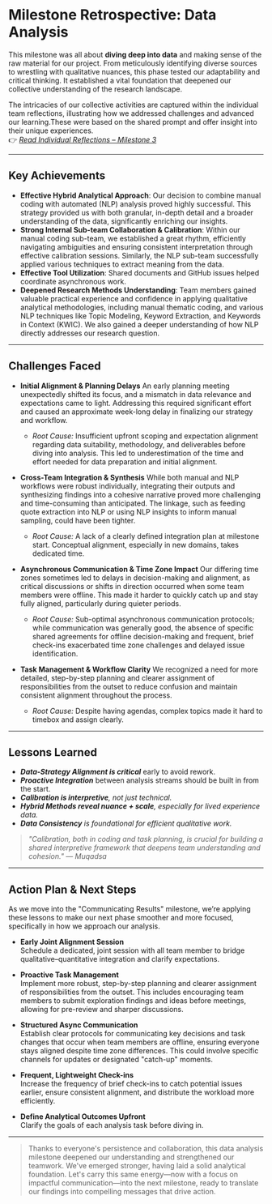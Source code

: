 # Milestone Retrospective: Data Analysis

This milestone was all about **diving deep into data** and making sense of the
raw material for our project. From meticulously identifying diverse sources to
wrestling with qualitative nuances, this phase tested our adaptability and
critical thinking. It established a vital foundation that deepened our
collective understanding of the research landscape.

The intricacies of our collective activities are captured within the individual
team reflections, illustrating how we addressed challenges and advanced our
learning.These were based on the shared prompt and offer insight into their unique
experiences.  
👉 _[Read Individual Reflections – Milestone 3](./3_data_analysis_individual_reflections.md)_

---

## Key Achievements

- **Effective Hybrid Analytical Approach**: Our decision to combine manual
  coding with automated (NLP) analysis proved highly successful. This strategy
  provided us with both granular, in-depth detail and a broader understanding of
  the data, significantly enriching our insights.
- **Strong Internal Sub-team Collaboration & Calibration**: Within our manual
  coding sub-team, we established a great rhythm, efficiently navigating
  ambiguities and ensuring consistent interpretation through effective
  calibration sessions. Similarly, the NLP sub-team successfully applied
  various techniques to extract meaning from the data.
- **Effective Tool Utilization**: Shared documents and GitHub issues helped
  coordinate asynchronous work.
- **Deepened Research Methods Understanding**: Team members gained valuable
  practical experience and confidence in applying qualitative analytical
  methodologies, including manual thematic coding, and various NLP techniques
  like Topic Modeling, Keyword Extraction, and Keywords in Context (KWIC). We
  also gained a deeper understanding of how NLP directly addresses our research question.

---

## Challenges Faced

- **Initial Alignment & Planning Delays** An early planning meeting
  unexpectedly shifted its focus, and a mismatch in
  data relevance and expectations came to light. Addressing this required
  significant effort and caused an approximate week-long delay in finalizing
  our strategy and workflow.
  - _Root Cause:_ Insufficient upfront scoping and expectation alignment
  regarding data suitability, methodology, and deliverables before diving into
  analysis. This led to underestimation of the time and effort needed for data
  preparation and initial alignment.

- **Cross-Team Integration & Synthesis**  While both manual and NLP workflows
  were robust individually, integrating their outputs and synthesizing findings
  into a cohesive narrative proved more challenging and time-consuming than
  anticipated. The linkage, such as feeding quote extraction into NLP or using
  NLP insights to inform manual sampling, could have been tighter.
  - _Root Cause:_  A lack of a clearly defined integration plan at milestone
  start. Conceptual alignment, especially in new domains, takes dedicated time.

- **Asynchronous Communication & Time Zone Impact**
  Our differing time zones sometimes led to delays in decision-making and
  alignment, as critical discussions or shifts in direction occurred when some
  team members were offline. This made it harder to quickly catch up and stay
  fully aligned, particularly during quieter periods.
  - _Root Cause:_ Sub-optimal asynchronous communication protocols; while
  communication was generally good, the absence of specific shared agreements
  for offline decision-making and frequent, brief check-ins exacerbated time
  zone challenges and delayed issue identification.

- **Task Management & Workflow Clarity**
  We recognized a need for more detailed, step-by-step planning and clearer
  assignment of responsibilities from the outset to reduce confusion and
  maintain consistent alignment throughout the process.
  - _Root Cause:_ Despite having agendas, complex topics made it hard to
  timebox and assign clearly.

---

## Lessons Learned

- _**Data-Strategy Alignment is critical**_ early to avoid rework.
- _**Proactive Integration**_ between analysis streams should be built in from
  the start.
- _**Calibration is interpretive**, not just technical._
- _**Hybrid Methods reveal nuance + scale**, especially for lived experience data._
- _**Data Consistency** is foundational for efficient qualitative work._

> _"Calibration, both in coding and task planning, is crucial for building a
> shared interpretive framework that deepens team understanding and cohesion."
> — Muqadsa_

---

## Action Plan & Next Steps

As we move into the "Communicating Results" milestone, we’re applying these
lessons to
make our next phase smoother and more focused, specifically in how we approach
our analysis.

- **Early Joint Alignment Session**  
  Schedule a dedicated, joint session with all team member to bridge
  qualitative–quantitative integration and clarify expectations.

- **Proactive Task Management**  
  Implement more robust, step-by-step planning and clearer assignment of
  responsibilities from the outset. This includes encouraging team members to
  submit exploration findings and ideas before meetings, allowing for
  pre-review and sharper discussions.

- **Structured Async Communication**  
  Establish clear protocols for communicating key decisions and task changes
  that occur when team members are offline, ensuring everyone stays aligned
  despite time zone differences. This could involve specific channels for
  updates or designated "catch-up" moments.

- **Frequent, Lightweight Check-ins**  
  Increase the frequency of brief check-ins to catch potential issues earlier,
  ensure consistent alignment, and distribute the workload more efficiently.

- **Define Analytical Outcomes Upfront**  
  Clarify the goals of each analysis task before diving in.

---

> Thanks to everyone's persistence and collaboration, this data analysis
> milestone deepened our understanding and strengthened our teamwork.
> We've emerged stronger, having laid a solid analytical foundation.
> Let's carry this same energy—now with a focus on impactful communication—into
> the next milestone, ready to translate our findings into compelling messages
> that drive action.
